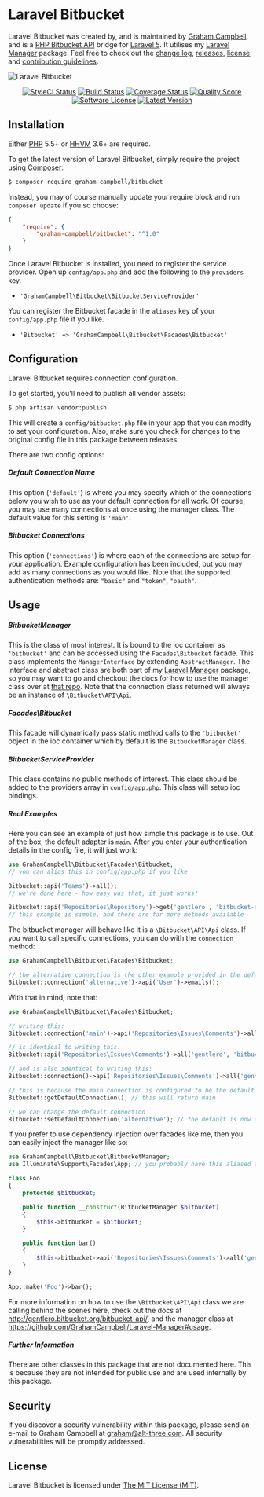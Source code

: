 Laravel Bitbucket
=================

Laravel Bitbucket was created by, and is maintained by [Graham Campbell](https://github.com/GrahamCampbell), and is a [PHP Bitbucket API](https://github.com/gentlero/bitbucket-api) bridge for [Laravel 5](http://laravel.com). It utilises my [Laravel Manager](https://github.com/GrahamCampbell/Laravel-Manager) package. Feel free to check out the [change log](CHANGELOG.md), [releases](https://github.com/GrahamCampbell/Laravel-Bitbucket/releases), [license](LICENSE), and [contribution guidelines](CONTRIBUTING.md).

![Laravel Bitbucket](https://cloud.githubusercontent.com/assets/2829600/15991648/9c381138-30b0-11e6-87e1-ad698c2dfe97.png)

<p align="center">
<a href="https://styleci.io/repos/60779513"><img src="https://styleci.io/repos/60779513/shield" alt="StyleCI Status"></img></a>
<a href="https://travis-ci.org/GrahamCampbell/Laravel-Bitbucket"><img src="https://img.shields.io/travis/GrahamCampbell/Laravel-Bitbucket/master.svg?style=flat-square" alt="Build Status"></img></a>
<a href="https://scrutinizer-ci.com/g/GrahamCampbell/Laravel-Bitbucket/code-structure"><img src="https://img.shields.io/scrutinizer/coverage/g/GrahamCampbell/Laravel-Bitbucket.svg?style=flat-square" alt="Coverage Status"></img></a>
<a href="https://scrutinizer-ci.com/g/GrahamCampbell/Laravel-Bitbucket"><img src="https://img.shields.io/scrutinizer/g/GrahamCampbell/Laravel-Bitbucket.svg?style=flat-square" alt="Quality Score"></img></a>
<a href="LICENSE"><img src="https://img.shields.io/badge/license-MIT-brightgreen.svg?style=flat-square" alt="Software License"></img></a>
<a href="https://github.com/GrahamCampbell/Laravel-Bitbucket/releases"><img src="https://img.shields.io/github/release/GrahamCampbell/Laravel-Bitbucket.svg?style=flat-square" alt="Latest Version"></img></a>
</p>


## Installation

Either [PHP](https://php.net) 5.5+ or [HHVM](http://hhvm.com) 3.6+ are required.

To get the latest version of Laravel Bitbucket, simply require the project using [Composer](https://getcomposer.org):

```bash
$ composer require graham-campbell/bitbucket
```

Instead, you may of course manually update your require block and run `composer update` if you so choose:

```json
{
    "require": {
        "graham-campbell/bitbucket": "^1.0"
    }
}
```

Once Laravel Bitbucket is installed, you need to register the service provider. Open up `config/app.php` and add the following to the `providers` key.

* `'GrahamCampbell\Bitbucket\BitbucketServiceProvider'`

You can register the Bitbucket facade in the `aliases` key of your `config/app.php` file if you like.

* `'Bitbucket' => 'GrahamCampbell\Bitbucket\Facades\Bitbucket'`


## Configuration

Laravel Bitbucket requires connection configuration.

To get started, you'll need to publish all vendor assets:

```bash
$ php artisan vendor:publish
```

This will create a `config/bitbucket.php` file in your app that you can modify to set your configuration. Also, make sure you check for changes to the original config file in this package between releases.

There are two config options:

##### Default Connection Name

This option (`'default'`) is where you may specify which of the connections below you wish to use as your default connection for all work. Of course, you may use many connections at once using the manager class. The default value for this setting is `'main'`.

##### Bitbucket Connections

This option (`'connections'`) is where each of the connections are setup for your application. Example configuration has been included, but you may add as many connections as you would like. Note that the supported authentication methods are: `"basic"` and `"token"`, `"oauth"`.


## Usage

##### BitbucketManager

This is the class of most interest. It is bound to the ioc container as `'bitbucket'` and can be accessed using the `Facades\Bitbucket` facade. This class implements the `ManagerInterface` by extending `AbstractManager`. The interface and abstract class are both part of my [Laravel Manager](https://github.com/GrahamCampbell/Laravel-Manager) package, so you may want to go and checkout the docs for how to use the manager class over at [that repo](https://github.com/GrahamCampbell/Laravel-Manager#usage). Note that the connection class returned will always be an instance of `\Bitbucket\API\Api`.

##### Facades\Bitbucket

This facade will dynamically pass static method calls to the `'bitbucket'` object in the ioc container which by default is the `BitbucketManager` class.

##### BitbucketServiceProvider

This class contains no public methods of interest. This class should be added to the providers array in `config/app.php`. This class will setup ioc bindings.

##### Real Examples

Here you can see an example of just how simple this package is to use. Out of the box, the default adapter is `main`. After you enter your authentication details in the config file, it will just work:

```php
use GrahamCampbell\Bitbucket\Facades\Bitbucket;
// you can alias this in config/app.php if you like

Bitbucket::api('Teams')->all();
// we're done here - how easy was that, it just works!

Bitbucket::api('Repositories\Repository')->get('gentlero', 'bitbucket-api');
// this example is simple, and there are far more methods available
```

The bitbucket manager will behave like it is a `\Bitbucket\API\Api` class. If you want to call specific connections, you can do with the `connection` method:

```php
use GrahamCampbell\Bitbucket\Facades\Bitbucket;

// the alternative connection is the other example provided in the default config
Bitbucket::connection('alternative')->api('User')->emails();
```

With that in mind, note that:

```php
use GrahamCampbell\Bitbucket\Facades\Bitbucket;

// writing this:
Bitbucket::connection('main')->api('Repositories\Issues\Comments')->all('gentlero', 'bitbucket-api', 2);

// is identical to writing this:
Bitbucket::api('Repositories\Issues\Comments')->all('gentlero', 'bitbucket-api', 2);

// and is also identical to writing this:
Bitbucket::connection()->api('Repositories\Issues\Comments')->all('gentlero', 'bitbucket-api', 2);

// this is because the main connection is configured to be the default
Bitbucket::getDefaultConnection(); // this will return main

// we can change the default connection
Bitbucket::setDefaultConnection('alternative'); // the default is now alternative
```

If you prefer to use dependency injection over facades like me, then you can easily inject the manager like so:

```php
use GrahamCampbell\Bitbucket\BitbucketManager;
use Illuminate\Support\Facades\App; // you probably have this aliased already

class Foo
{
    protected $bitbucket;

    public function __construct(BitbucketManager $bitbucket)
    {
        $this->bitbucket = $bitbucket;
    }

    public function bar()
    {
        $this->bitbucket->api('Repositories\Issues\Comments')->all('gentlero', 'bitbucket-api', 2);
    }
}

App::make('Foo')->bar();
```

For more information on how to use the `\Bitbucket\API\Api` class we are calling behind the scenes here, check out the docs at http://gentlero.bitbucket.org/bitbucket-api/, and the manager class at https://github.com/GrahamCampbell/Laravel-Manager#usage.

##### Further Information

There are other classes in this package that are not documented here. This is because they are not intended for public use and are used internally by this package.


## Security

If you discover a security vulnerability within this package, please send an e-mail to Graham Campbell at graham@alt-three.com. All security vulnerabilities will be promptly addressed.


## License

Laravel Bitbucket is licensed under [The MIT License (MIT)](LICENSE).
